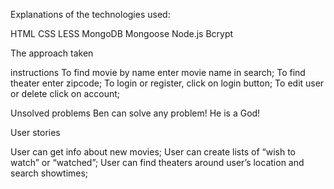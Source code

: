 Explanations of the technologies used:

HTML
CSS
LESS
MongoDB
Mongoose
Node.js
Bcrypt




The approach taken



instructions
To find movie by name enter movie name in search;
To find theater enter zipcode;
To login or register, click on login button;
To edit user or delete click on account;



Unsolved problems
Ben can solve any problem! He is a God!


User stories

User can get info about new movies;
User can create lists of “wish to watch” or “watched”;
User can find theaters around user’s location and search showtimes;















